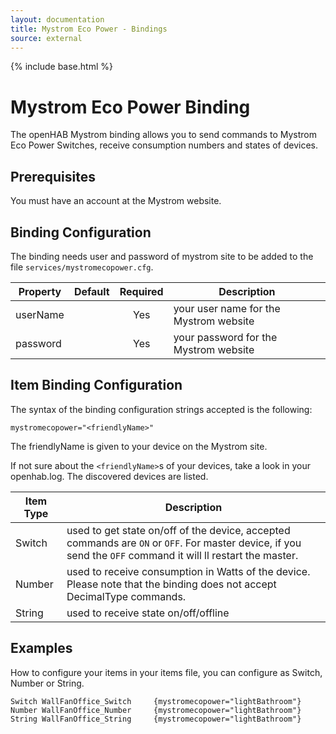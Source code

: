 ```yaml
---
layout: documentation
title: Mystrom Eco Power - Bindings
source: external
---
```

<!-- Attention authors: Do not edit directly. Please add your changes to the appropriate source repository -->

{% include base.html %}

# Mystrom Eco Power Binding

The openHAB Mystrom binding allows you to send commands to Mystrom Eco Power Switches, receive consumption numbers and states of devices.

## Prerequisites

You must have an account at the Mystrom website.

## Binding Configuration

The binding needs user and password of mystrom site to be added to the file `services/mystromecopower.cfg`.

| Property | Default | Required | Description |
|----------|---------|:--------:|-------------|
| userName | | Yes | your user name for the Mystrom website |
| password | | Yes | your password for the Mystrom website |

## Item Binding Configuration

The syntax of the binding configuration strings accepted is the following:

```
mystromecopower="<friendlyName>"
```

The friendlyName is given to your device on the Mystrom site.

If not sure about the `<friendlyName>`s of your devices, take a look in your openhab.log. The discovered devices are listed.

| Item Type | Description |
|-----------|-------------|
| Switch | used to get state on/off of the device, accepted commands are `ON` or `OFF`. For master device, if you send the `OFF` command it will ll restart the master. |
| Number | used to receive consumption in Watts of the device. Please note that the binding does not accept DecimalType commands. |
| String | used to receive state on/off/offline |


## Examples

How to configure your items in your items file, you can configure as Switch, Number or String.  

```
Switch WallFanOffice_Switch 	{mystromecopower="lightBathroom"}
Number WallFanOffice_Number 	{mystromecopower="lightBathroom"}
String WallFanOffice_String 	{mystromecopower="lightBathroom"}					
```
